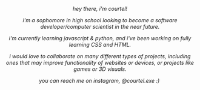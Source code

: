 <html>
<head>
</head>
<body>
<p align="center"><em>hey there, i'm courtel!</em></p>
<p align="center"><em>i'm a sophomore in high school looking to become a software developer/computer scientist in the near future.</em></p>
<p align="center"><em>i'm currently learning javascript &amp; python, and i've been working on fully learning CSS and HTML.</em></p>
<p align="center"><em>i would love to collaborate on many different types of projects, including ones that may improve functionality of websites or devices, or projects like games or 3D visuals.</em></p>
<p align="center"><em>you can reach me on instagram, @courtel.exe :)</em>&nbsp;</p>
  </body>
  </html>
